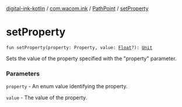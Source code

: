[digital-ink-kotlin](../../index.md) / [com.wacom.ink](../index.md) / [PathPoint](index.md) / [setProperty](./set-property.md)

# setProperty

`fun setProperty(property: Property, value: `[`Float`](https://kotlinlang.org/api/latest/jvm/stdlib/kotlin/-float/index.html)`?): `[`Unit`](https://kotlinlang.org/api/latest/jvm/stdlib/kotlin/-unit/index.html)

Sets the value of the property specified with the "property" parameter.

### Parameters

`property` - An enum value identifying the property.

`value` - The value of the property.